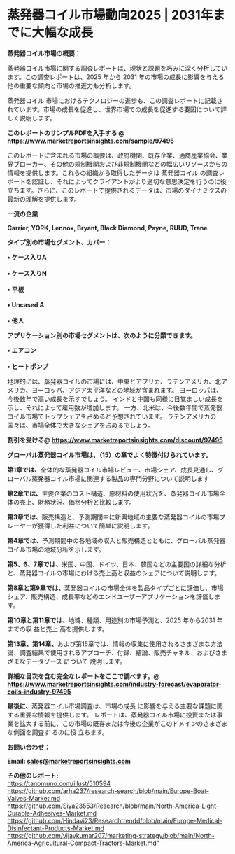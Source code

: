 # 蒸発器コイル市場動向2025 | 2031年までに大幅な成長

<strong><b>蒸発器コイル市場の概要：</b></strong>

蒸発器コイル市場に関する調査レポートは、現状と課題を巧みに深く分析しています。この調査レポートは、2025 年から 2031 年の市場の成長に影響を与える他の重要な傾向と市場の推進力も分析します。

蒸発器コイル 市場におけるテクノロジーの進歩も、この調査レポートに記載されています。市場の成長を促進し、世界市場での成長を促進する要因について詳しく説明します。

<strong>このレポートのサンプルPDFを入手する @ <a href=https://www.marketreportsinsights.com/sample/97495>https://www.marketreportsinsights.com/sample/97495</a></strong>

このレポートに含まれる市場の概要は、政府機関、既存企業、通商産業協会、業界ブローカー、その他の規制機関および非規制機関などの幅広いリソースからの情報を提供します。これらの組織から取得したデータは 蒸発器コイル の調査レポートを認証し、それによってクライアントがより適切な意思決定を行うのに役立ちます。さらに、このレポートで提供されるデータは、市場のダイナミクスの最新の理解を提供します。

<strong>一流の企業</strong>

<strong><b>Carrier, YORK, Lennox, Bryant, Black Diamond, Payne, RUUD, Trane</b></strong>

<strong><b>タイプ別の市場セグメント、カバー：</b></strong>

<strong>• ケース入りA<br><br>• ケース入りN<br><br>• 平板<br><br>• Uncased A<br><br>• 他人</strong>

<strong><b>アプリケーション別の市場セグメントは、次のように分類できます。</b></strong>

<strong>• エアコン<br><br>• ヒートポンプ</strong>

 地理的には、蒸発器コイルの市場には、中東とアフリカ、ラテンアメリカ、北アメリカ、ヨーロッパ、アジア太平洋などの地域が含まれます。 ヨーロッパは、今後数年で高い成長を示すでしょう。 インドと中国も同様に目覚ましい成長を示し、それによって雇用数が増加します。 一方、北米は、今後数年間で蒸発器コイル市場でトップシェアを占めると予想されています。 ラテンアメリカの国々は、市場全体で大きなシェアを占めるでしょう。

<strong>割引を受ける@ <a href=https://www.marketreportsinsights.com/discount/97495>https://www.marketreportsinsights.com/discount/97495</a></strong>

<strong><b>グローバル蒸発器コイル市場は、（15）の章でよく特徴付けられています。</b></strong>

<strong><b>第</b></strong><strong><b>1章では、</b></strong>全体的な蒸発器コイル市場レビュー、市場シェア、成長見通し、グローバル蒸発器コイル市場に関連する製品の専門分野について説明します

<strong><b>第2章では、</b></strong>主要企業のコスト構造、原材料の使用状況を、蒸発器コイル市場全体の売上、財務状況、価格分析と比較します。

<strong><b>第3章では、</b></strong>販売構造と、予測期間中に新興地域の主要な蒸発器コイルの市場プレーヤーが獲得した利益について簡単に説明します。

<strong><b>第4章では、</b></strong>予測期間中の各地域の収入と販売構造とともに、グローバル蒸発器コイル市場の地域分析を示します。

<strong><b>第5、6、7章では、</b></strong>米国、中国、ドイツ、日本、韓国などの主要国の詳細な分析と、蒸発器コイルの市場における売上高と収益のシェアについて説明します。

<strong><b>第8章と第9章では、</b></strong>蒸発器コイルの市場全体を製品タイプごとに評価し、市場シェア、販売構造、成長率などのエンドユーザーアプリケーションを評価します。

<strong><b>第10章と第11章では、</b></strong>地域、種類、用途別の市場予測と、2025 年から2031 年までの収 益と売上 高を提供します。

<strong><b>第13章、第14章、</b></strong>および第15章では、情報の収集に使用されるさまざまな方法論、調査結果で使用されるアプローチ、付録、結論、販売チャネル、およびさまざまなデータソース について 説明します。

<strong>詳細な目次を含む完全なレポートをここで調べます。@ <a href=https://www.marketreportsinsights.com/industry-forecast/evaporator-coils-industry-97495>https://www.marketreportsinsights.com/industry-forecast/evaporator-coils-industry-97495</a></strong>

<strong><b>最後に、</b></strong>蒸発器コイル市場調査は、市場の成長 に影響を</a>与える主要な課題に関する重要な情報を提供します。 レポートは、蒸発器コイル市場に投資または事業を拡大する前に、この市場の既存または今後の企業がこのドメインのさまざまな側面を調査す るのに役 立ちます。

<strong><b>お問い合わせ：</b></strong>

<strong>Email: </strong><a href=mailto:sales@marketreportsinsights.com><strong>sales@marketreportsinsights.com</strong></a>

<strong>その他のレポート:</strong>
<br>
<a href=https://tanomuno.com/illust/510594>https://tanomuno.com/illust/510594</a>
<br>
<a href=https://github.com/arha237/research-search/blob/main/Europe-Boat-Valves-Market.md>https://github.com/arha237/research-search/blob/main/Europe-Boat-Valves-Market.md</a>
<br>
<a href=https://github.com/Siya23553/Research/blob/main/North-America-Light-Curable-Adhesives-Market.md>https://github.com/Siya23553/Research/blob/main/North-America-Light-Curable-Adhesives-Market.md</a>
<br>
<a href=https://github.com/Hindavi23/Researchtrendd/blob/main/Europe-Medical-Disinfectant-Products-Market.md>https://github.com/Hindavi23/Researchtrendd/blob/main/Europe-Medical-Disinfectant-Products-Market.md</a>
<br>
<a href=https://github.com/vijaykumar207/marketing-strategy/blob/main/North-America-Agricultural-Compact-Tractors-Market.md>https://github.com/vijaykumar207/marketing-strategy/blob/main/North-America-Agricultural-Compact-Tractors-Market.md</a>"
